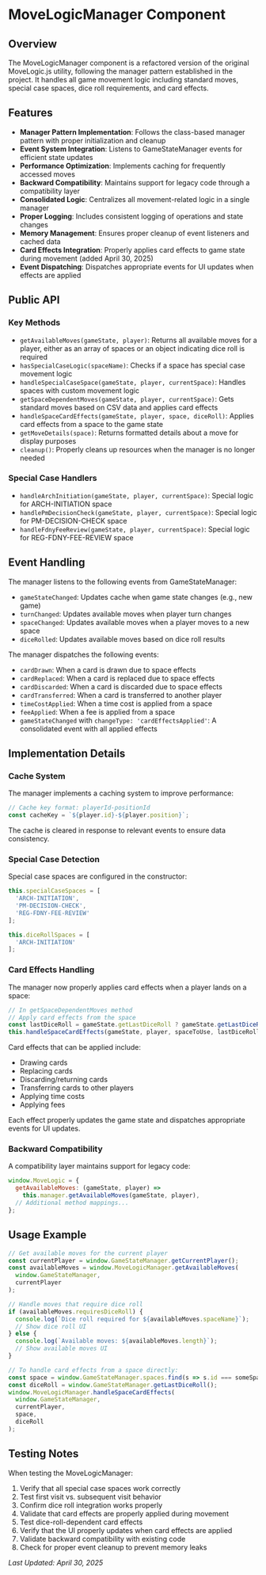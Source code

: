 # MoveLogicManager Component

## Overview

The MoveLogicManager component is a refactored version of the original MoveLogic.js utility, following the manager pattern established in the project. It handles all game movement logic including standard moves, special case spaces, dice roll requirements, and card effects.

## Features

- **Manager Pattern Implementation**: Follows the class-based manager pattern with proper initialization and cleanup
- **Event System Integration**: Listens to GameStateManager events for efficient state updates
- **Performance Optimization**: Implements caching for frequently accessed moves
- **Backward Compatibility**: Maintains support for legacy code through a compatibility layer
- **Consolidated Logic**: Centralizes all movement-related logic in a single manager
- **Proper Logging**: Includes consistent logging of operations and state changes
- **Memory Management**: Ensures proper cleanup of event listeners and cached data
- **Card Effects Integration**: Properly applies card effects to game state during movement (added April 30, 2025)
- **Event Dispatching**: Dispatches appropriate events for UI updates when effects are applied

## Public API

### Key Methods

- `getAvailableMoves(gameState, player)`: Returns all available moves for a player, either as an array of spaces or an object indicating dice roll is required
- `hasSpecialCaseLogic(spaceName)`: Checks if a space has special case movement logic
- `handleSpecialCaseSpace(gameState, player, currentSpace)`: Handles spaces with custom movement logic
- `getSpaceDependentMoves(gameState, player, currentSpace)`: Gets standard moves based on CSV data and applies card effects
- `handleSpaceCardEffects(gameState, player, space, diceRoll)`: Applies card effects from a space to the game state
- `getMoveDetails(space)`: Returns formatted details about a move for display purposes
- `cleanup()`: Properly cleans up resources when the manager is no longer needed

### Special Case Handlers

- `handleArchInitiation(gameState, player, currentSpace)`: Special logic for ARCH-INITIATION space
- `handlePmDecisionCheck(gameState, player, currentSpace)`: Special logic for PM-DECISION-CHECK space
- `handleFdnyFeeReview(gameState, player, currentSpace)`: Special logic for REG-FDNY-FEE-REVIEW space

## Event Handling

The manager listens to the following events from GameStateManager:

- `gameStateChanged`: Updates cache when game state changes (e.g., new game)
- `turnChanged`: Updates available moves when player turn changes
- `spaceChanged`: Updates available moves when a player moves to a new space
- `diceRolled`: Updates available moves based on dice roll results

The manager dispatches the following events:

- `cardDrawn`: When a card is drawn due to space effects
- `cardReplaced`: When a card is replaced due to space effects
- `cardDiscarded`: When a card is discarded due to space effects
- `cardTransferred`: When a card is transferred to another player
- `timeCostApplied`: When a time cost is applied from a space
- `feeApplied`: When a fee is applied from a space
- `gameStateChanged` with `changeType: 'cardEffectsApplied'`: A consolidated event with all applied effects

## Implementation Details

### Cache System

The manager implements a caching system to improve performance:

```javascript
// Cache key format: playerId-positionId
const cacheKey = `${player.id}-${player.position}`;
```

The cache is cleared in response to relevant events to ensure data consistency.

### Special Case Detection

Special case spaces are configured in the constructor:

```javascript
this.specialCaseSpaces = [
  'ARCH-INITIATION',
  'PM-DECISION-CHECK',
  'REG-FDNY-FEE-REVIEW'
];

this.diceRollSpaces = [
  'ARCH-INITIATION'
];
```

### Card Effects Handling

The manager now properly applies card effects when a player lands on a space:

```javascript
// In getSpaceDependentMoves method
// Apply card effects from the space
const lastDiceRoll = gameState.getLastDiceRoll ? gameState.getLastDiceRoll() : null;
this.handleSpaceCardEffects(gameState, player, spaceToUse, lastDiceRoll);
```

Card effects that can be applied include:
- Drawing cards
- Replacing cards
- Discarding/returning cards
- Transferring cards to other players
- Applying time costs
- Applying fees

Each effect properly updates the game state and dispatches appropriate events for UI updates.

### Backward Compatibility

A compatibility layer maintains support for legacy code:

```javascript
window.MoveLogic = {
  getAvailableMoves: (gameState, player) => 
    this.manager.getAvailableMoves(gameState, player),
  // Additional method mappings...
};
```

## Usage Example

```javascript
// Get available moves for the current player
const currentPlayer = window.GameStateManager.getCurrentPlayer();
const availableMoves = window.MoveLogicManager.getAvailableMoves(
  window.GameStateManager, 
  currentPlayer
);

// Handle moves that require dice roll
if (availableMoves.requiresDiceRoll) {
  console.log(`Dice roll required for ${availableMoves.spaceName}`);
  // Show dice roll UI
} else {
  console.log(`Available moves: ${availableMoves.length}`);
  // Show available moves UI
}

// To handle card effects from a space directly:
const space = window.GameStateManager.spaces.find(s => s.id === someSpaceId);
const diceRoll = window.GameStateManager.getLastDiceRoll();
window.MoveLogicManager.handleSpaceCardEffects(
  window.GameStateManager,
  currentPlayer,
  space,
  diceRoll
);
```

## Testing Notes

When testing the MoveLogicManager:

1. Verify that all special case spaces work correctly
2. Test first visit vs. subsequent visit behavior
3. Confirm dice roll integration works properly
4. Validate that card effects are properly applied during movement
5. Test dice-roll-dependent card effects
6. Verify that the UI properly updates when card effects are applied
7. Validate backward compatibility with existing code
8. Check for proper event cleanup to prevent memory leaks

*Last Updated: April 30, 2025*